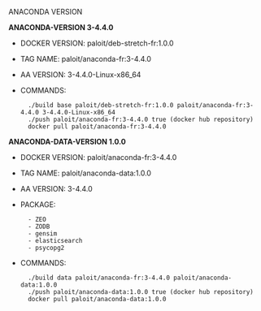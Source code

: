 ANACONDA VERSION

**ANACONDA-VERSION 3-4.4.0**

- DOCKER VERSION: paloit/deb-stretch-fr:1.0.0
- TAG NAME: paloit/anaconda-fr:3-4.4.0
- AA VERSION: 3-4.4.0-Linux-x86_64
- COMMANDS:

        ./build base paloit/deb-stretch-fr:1.0.0 paloit/anaconda-fr:3-4.4.0 3-4.4.0-Linux-x86_64
        ./push paloit/anaconda-fr:3-4.4.0 true (docker hub repository)
        docker pull paloit/anaconda-fr:3-4.4.0


**ANACONDA-DATA-VERSION 1.0.0**

- DOCKER VERSION: paloit/anaconda-fr:3-4.4.0
- TAG NAME: paloit/anaconda-data:1.0.0
- AA VERSION: 3-4.4.0
- PACKAGE:

        - ZEO
        - ZODB
        - gensim
        - elasticsearch
        - psycopg2

- COMMANDS:

        ./build data paloit/anaconda-fr:3-4.4.0 paloit/anaconda-data:1.0.0
        ./push paloit/anaconda-data:1.0.0 true (docker hub repository)
        docker pull paloit/anaconda-data:1.0.0